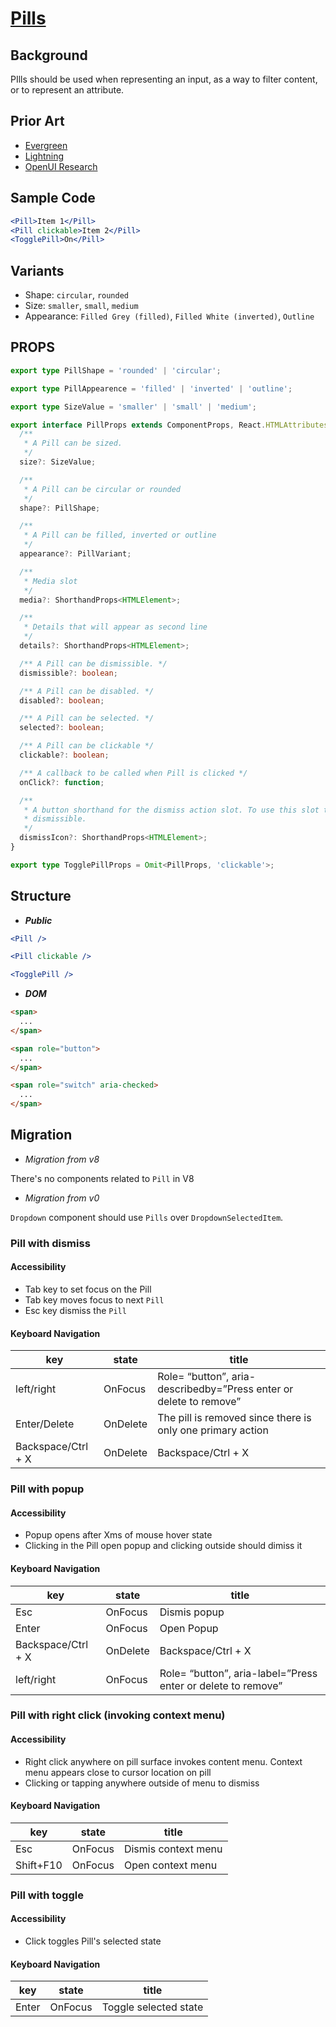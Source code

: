 # [Pills]()

## Background

PIlls should be used when representing an input, as a way to filter content, or to represent an attribute.

## Prior Art

- [Evergreen](https://evergreen.segment.com/components/badge-and-pill/)
- [Lightning](https://www.lightningdesignsystem.com/components/pills/)
- [OpenUI Research](https://github.com/WICG/open-ui/pull/259)

## Sample Code

```jsx
<Pill>Item 1</Pill>
<Pill clickable>Item 2</Pill>
<TogglePill>On</Pill>
```

## Variants

- Shape: `circular`, `rounded`
- Size: `smaller`, `small`, `medium`
- Appearance: `Filled Grey (filled)`, `Filled White (inverted)`, `Outline`

## PROPS

```typescript
export type PillShape = 'rounded' | 'circular';

export type PillAppearence = 'filled' | 'inverted' | 'outline';

export type SizeValue = 'smaller' | 'small' | 'medium';

export interface PillProps extends ComponentProps, React.HTMLAttributes<HTMLElement> {
  /**
   * A Pill can be sized.
   */
  size?: SizeValue;

  /**
   * A Pill can be circular or rounded
   */
  shape?: PillShape;

  /**
   * A Pill can be filled, inverted or outline
   */
  appearance?: PillVariant;

  /**
   * Media slot
   */
  media?: ShorthandProps<HTMLElement>;

  /**
   * Details that will appear as second line
   */
  details?: ShorthandProps<HTMLElement>;

  /** A Pill can be dismissible. */
  dismissible?: boolean;

  /** A Pill can be disabled. */
  disabled?: boolean;

  /** A Pill can be selected. */
  selected?: boolean;

  /** A Pill can be clickable */
  clickable?: boolean;

  /** A callback to be called when Pill is clicked */
  onClick?: function;

  /**
   * A button shorthand for the dismiss action slot. To use this slot the pill should be
   * dismissible.
   */
  dismissIcon?: ShorthandProps<HTMLElement>;
}

export type TogglePillProps = Omit<PillProps, 'clickable'>;
```

## Structure

- _**Public**_

```jsx
<Pill />

<Pill clickable />

<TogglePill />
```

- _**DOM**_

```html
<span>
  ...
</span>

<span role="button">
  ...
</span>

<span role="switch" aria-checked>
  ...
</span>
```

## Migration

- _Migration from v8_

There's no components related to `Pill` in V8

- _Migration from v0_

`Dropdown` component should use `Pills` over `DropdownSelectedItem`.

### Pill with dismiss

#### Accessibility

- Tab key to set focus on the Pill
- Tab key moves focus to next `Pill`
- Esc key dismiss the `Pill`

#### Keyboard Navigation

| key                | state    | title                                                              |
| ------------------ | -------- | ------------------------------------------------------------------ |
| left/right         | OnFocus  | Role= “button”, aria-describedby=”Press enter or delete to remove” |
| Enter/Delete       | OnDelete | The pill is removed since there is only one primary action         |
| Backspace/Ctrl + X | OnDelete | Backspace/Ctrl + X                                                 |

### Pill with popup

#### Accessibility

- Popup opens after Xms of mouse hover state
- Clicking in the Pill open popup and clicking outside should dimiss it

#### Keyboard Navigation

| key                | state    | title                                                        |
| ------------------ | -------- | ------------------------------------------------------------ |
| Esc                | OnFocus  | Dismis popup                                                 |
| Enter              | OnFocus  | Open Popup                                                   |
| Backspace/Ctrl + X | OnDelete | Backspace/Ctrl + X                                           |
| left/right         | OnFocus  | Role= “button”, aria-label=”Press enter or delete to remove” |

### Pill with right click (invoking context menu)

#### Accessibility

- Right click anywhere on pill surface invokes content menu. Context menu appears close to cursor location on pill
- Clicking or tapping anywhere outside of menu to dismiss

#### Keyboard Navigation

| key       | state   | title               |
| --------- | ------- | ------------------- |
| Esc       | OnFocus | Dismis context menu |
| Shift+F10 | OnFocus | Open context menu   |

### Pill with toggle

#### Accessibility

- Click toggles Pill's selected state

#### Keyboard Navigation

| key   | state   | title                 |
| ----- | ------- | --------------------- |
| Enter | OnFocus | Toggle selected state |

